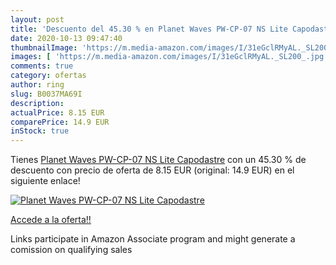 ```yaml
---
layout: post
title: 'Descuento del 45.30 % en Planet Waves PW-CP-07 NS Lite Capodastre'
date: 2020-10-13 09:47:40
thumbnailImage: 'https://m.media-amazon.com/images/I/31eGclRMyAL._SL200_.jpg'
images: [ 'https://m.media-amazon.com/images/I/31eGclRMyAL._SL200_.jpg' ]
comments: true
category: ofertas
author: ring
slug: B0037MA69I
description:
actualPrice: 8.15 EUR
comparePrice: 14.9 EUR
inStock: true
---
```


Tienes [Planet Waves PW-CP-07 NS Lite Capodastre](https://www.amazon.fr/dp/B0037MA69I/?tag=tolees0d-21) con un 45.30 % de descuento con precio de oferta de 8.15 EUR (original: 14.9 EUR) en el siguiente enlace!

[![Planet Waves PW-CP-07 NS Lite Capodastre](https://m.media-amazon.com/images/I/31eGclRMyAL._SL200_.jpg)](https://www.amazon.fr/dp/B0037MA69I/?tag=tolees0d-21)

[Accede a la oferta!!](https://www.amazon.fr/dp/B0037MA69I/?tag=tolees0d-21)

Links participate in Amazon Associate program and might generate a comission on qualifying sales


